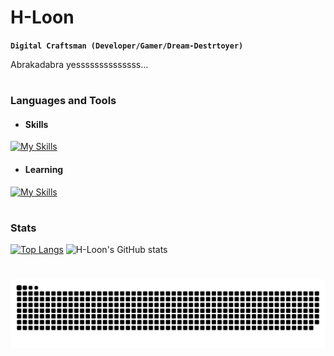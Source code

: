 #  H-Loon

**`Digital Craftsman (Developer/Gamer/Dream-Destrtoyer)`**

Abrakadabra yessssssssssssss...

#

###  Languages and Tools

- #### Skills
[![My Skills](https://skillicons.dev/icons?i=,cpp,vscode,visualstudio,github,git)](https://skillicons.dev)
- #### Learning
[![My Skills](https://skillicons.dev/icons?i=,js,html,css,ts,angular)](https://skillicons.dev)
<br/>

#

### Stats

[![Top Langs](https://github-readme-stats.vercel.app/api/top-langs/?username=h-loon&layout=donut&theme=transparent&hide_border=true)](https://github.com/h-loon/github-readme-stats)
![H-Loon's GitHub stats](https://github-readme-stats.vercel.app/api?username=h-loon&show_icons=true&theme=transparent&hide_border=true&hide_title=true)

#

<picture>
  <source
    media="(prefers-color-scheme: dark)"
    srcset="https://raw.githubusercontent.com/platane/snk/output/github-contribution-grid-snake-dark.svg"
  />
  <source
    media="(prefers-color-scheme: light)"
    srcset="https://raw.githubusercontent.com/platane/snk/output/github-contribution-grid-snake.svg"
  />
  <img
    alt="github contribution grid snake animation"
    src="https://raw.githubusercontent.com/platane/snk/output/github-contribution-grid-snake.svg"
  />
</picture>
